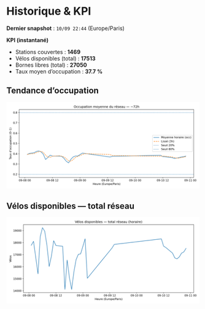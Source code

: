 # Historique & KPI

**Dernier snapshot** : `10/09 22:44` (Europe/Paris)

**KPI (instantané)**

- Stations couvertes : **1469**
- Vélos disponibles (total) : **17513**
- Bornes libres (total) : **27050**
- Taux moyen d’occupation : **37.7 %**

## Tendance d’occupation

![Mean occupancy](assets/figs/occupancy_last72h.png)

## Vélos disponibles — total réseau

![Bikes total](assets/figs/bikes_total_last72h.png)
